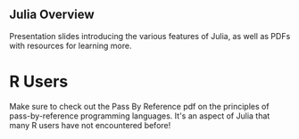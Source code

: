 
Julia Overview
--------------

Presentation slides introducing the various features of Julia, as well as PDFs with resources for learning more.


R Users
=======
Make sure to check out the Pass By Reference pdf on the principles of pass-by-reference programming languages. It's an aspect of Julia that many R users have not encountered before!
 
